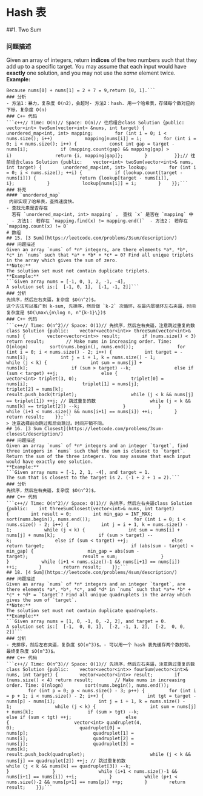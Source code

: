 # Hash 表
##1. Two Sum
### 问题描述
Given an array of integers, return **indices** of the two numbers such that they add up to a specific target.
You may assume that each input would have **exactly** one solution, and you may not use the *same* element twice.
**Example:**
```Given nums = [2, 7, 11, 15], target = 9,
Because nums[0] + nums[1] = 2 + 7 = 9,return [0, 1].```
### 分析
- 方法1：暴力，复杂度 O(n2)，会超时- 方法2：hash. 用一个哈希表，存储每个数对应的下标，复杂度 O(n)
### C++ 代码
```c++// Time: O(n)// Space: O(n)// 往后组合class Solution {public:    vector<int> twoSum(vector<int> &nums, int target) {        unordered_map<int, int> mapping;        for (int i = 0; i < nums.size(); i++)            mapping[nums[i]] = i;        for (int i = 0; i < nums.size(); i++) {            const int gap = target - nums[i];            if (mapping.count(gap) && mapping[gap] > i)                return {i, mapping[gap]};        }          }};// 往前组合class Solution {public:    vector<int> twoSum(vector<int>& nums, int target) {        unordered_map<int, int> lookup;        for (int i = 0; i < nums.size(); ++i) {            if (lookup.count(target - nums[i])) {                return {lookup[target - nums[i]], i};            }            lookup[nums[i]] = i;        }    }};```
### 补充
#### `unordered_map`
 内部实现了哈希表，查找速度快。
- 查找元素是否存在
  若有 `unordered_map<int, int> mapping` ， 查找 `x` 是否在 `mapping` 中
  - 方法1： 若存在 `mapping.find(x) != mapping.end()`  - 方法2： 若存在 `mapping.count(x) != 0`
# 数组
## 15. [3 Sum](https://leetcode.com/problems/3sum/description/)
### 问题描述
Given an array `nums` of *n* integers, are there elements *a*, *b*, *c* in `nums` such that *a* + *b* + *c* = 0? Find all unique triplets in the array which gives the sum of zero.
**Note:**
The solution set must not contain duplicate triplets.
**Example:**
```Given array nums = [-1, 0, 1, 2, -1, -4],
A solution set is:[  [-1, 0, 1],  [-1, -1, 2]]```
### 分析
先排序，然后左右夹逼，复杂度 $O(n^2)$。
这个方法可以推广到 k-sum, 先排序，然后做 `k-2` 次循环，在最内层循环左右夹逼，时间复杂度是 $O(\max\{n\log n, n^{k-1}\})$
### C++ 代码
```c++// Time: O(n^2)// Space: O(1)// 先排序，然后左右夹逼，注意跳过重复的数class Solution {public:    vector<vector<int>> threeSum(vector<int>& nums) {        vector<vector<int>> result;        if (nums.size() < 3) return result;        // Make nums in increasing order. Time: O(nlogn)        sort(nums.begin(), nums.end());                for (int i = 0; i < nums.size() - 2; i++) {            int target = -nums[i];            int j = i + 1, k = nums.size() - 1;            while (j < k) {                int sum = nums[j] + nums[k];                if (sum > target) --k;                else if (sum < target) ++j;                else {                    vector<int> triplet(3, 0);                    triplet[0] = nums[i];                    triplet[1] = nums[j];                    triplet[2] = nums[k];                    result.push_back(triplet);                    while (j < k && nums[j] == triplet[1]) ++j; // 跳过重复的数                    while (j < k && nums[k] == triplet[2]) --k;                }            }            while (i+1 < nums.size() && nums[i+1] == nums[i]) ++i;        }        return result;    }};```
> 注意选择前向跳过和后向跳过。时间开销不同。
## 16. [3 Sum Closest](https://leetcode.com/problems/3sum-closest/description/)
### 问题描述
Given an array `nums` of *n* integers and an integer `target`, find three integers in `nums` such that the sum is closest to `target`. Return the sum of the three integers. You may assume that each input would have exactly one solution.
**Example:**
```Given array nums = [-1, 2, 1, -4], and target = 1.
The sum that is closest to the target is 2. (-1 + 2 + 1 = 2).```
### 分析
先排序，然后左右夹逼，复杂度 $O(n^2)$。
### C++ 代码
```c++// Time: O(n^2)// Space: O(1)// 先排序，然后左右夹逼class Solution {public:    int threeSumClosest(vector<int>& nums, int target) {        int result = 0;        int min_gap = INT_MAX;        sort(nums.begin(), nums.end());                for (int i = 0; i < nums.size() - 2; i++) {            int j = i + 1, k = nums.size() - 1;            while (j < k) {                int sum = nums[i] + nums[j] + nums[k];                if (sum > target) --k;                else if (sum < target) ++j;                else return target;                                if (abs(sum - target) < min_gap) {                    min_gap = abs(sum - target);                    result = sum;                }            }            while (i+1 < nums.size()-1 && nums[i+1] == nums[i]) ++i;        }        return result;    }};```
## 18. [4 Sum](https://leetcode.com/problems/4sum/description/)
### 问题描述
Given an array `nums` of *n* integers and an integer `target`, are there elements *a*, *b*, *c*, and *d* in `nums` such that *a*+ *b* + *c* + *d* = `target`? Find all unique quadruplets in the array which gives the sum of `target`.
**Note:**
The solution set must not contain duplicate quadruplets.
**Example:**
```Given array nums = [1, 0, -1, 0, -2, 2], and target = 0.
A solution set is:[  [-1,  0, 0, 1],  [-2, -1, 1, 2],  [-2,  0, 0, 2]]```
### 分析
- 先排序，然后左右夹逼，复杂度 $O(n^3)$。- 可以用一个 hash 表先缓存两个数的和，最终复杂度 $O(n^3)$。
### C++ 代码
```c++// Time: O(n^3)// Space: O(1)// 先排序，然后左右夹逼，注意跳过重复的数class Solution {public:    vector<vector<int>> fourSum(vector<int>& nums, int target) {        vector<vector<int>> result;        if (nums.size() < 4) return result;        // Make nums in increasing order. Time: O(nlogn)        sort(nums.begin(), nums.end());                for (int p = 0; p < nums.size() - 3; p++) {         for (int i = p + 1; i < nums.size() - 2; i++) {                int tgt = target - nums[p] - nums[i];                int j = i + 1, k = nums.size() - 1;                while (j < k) {                    int sum = nums[j] + nums[k];                    if (sum > tgt) --k;                    else if (sum < tgt) ++j;                    else {                        vector<int> quadruplet(4, 0);                        quadruplet[0] = nums[p];                        quadruplet[1] = nums[i];                        quadruplet[2] = nums[j];                        quadruplet[3] = nums[k];                        result.push_back(quadruplet);                        while (j < k && nums[j] == quadruplet[2]) ++j; // 跳过重复的数                        while (j < k && nums[k] == quadruplet[3]) --k;                    }                }                while (i+1 < nums.size()-1 && nums[i+1] == nums[i]) ++i;            }            while (p+1 < nums.size()-2 && nums[p+1] == nums[p]) ++p;        }        return result;    }};```
